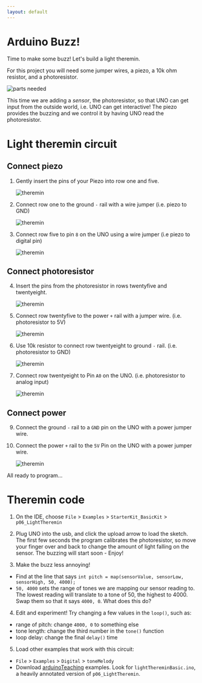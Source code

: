 ```yaml
---
layout: default
---
```


# Arduino Buzz!

Time to make some buzz! Let's build a light theremin. 

For this project you will need some jumper wires, a piezo, a 10k ohm resistor, and a photoresistor. 

![parts needed](images/ther1.JPG)

This time we are adding a *sensor*, the photoresistor, so that UNO can get input from the outside world, i.e. UNO can get interactive! The piezo provides the buzzing and we control it by having UNO read the photoresistor.

# Light theremin circuit 

## Connect piezo 

1. Gently insert the pins of your Piezo into row one and five.

    ![theremin](images/ther2.jpg)

2. Connect row one to the ground `-` rail with a wire jumper (i.e. piezo to GND)

    ![theremin](images/ther3.jpg)

3. Connect row five to pin `8` on the UNO using a wire jumper (i.e piezo to digital pin)

    ![theremin](images/ther4.jpg)

## Connect photoresistor

4. Insert the pins from the photoresistor in rows twentyfive and twentyeight.

    ![theremin](images/ther5.jpg)

5. Connect row twentyfive to the power `+` rail with a jumper wire. 
(i.e. photoresistor to 5V)

    ![theremin](images/ther6.jpg)

6. Use 10k resistor to connect row twentyeight to ground `-` rail. 
(i.e. photoresistor to GND)

    ![theremin](images/ther7.jpg)

7. Connect row twentyeight to Pin `A0` on the UNO. 
(i.e. photoresistor to analog input)

    ![theremin](images/ther8.jpg)

## Connect power 

9. Connect the ground `-` rail to a `GND` pin on the UNO with a power jumper wire.

10. Connect the power `+` rail to the `5V` Pin on the UNO with a power jumper wire.

    ![theremin](images/ther9.jpg)

All ready to program... 

# Theremin code 

1. On the IDE, choose `File` > `Examples` > `StarterKit_BasicKit` > `p06_LightTheremin`

2. Plug UNO into the usb, and click the upload arrow to load the sketch. The first few seconds the program calibrates the photoresistor, so move your finger over and back to change the amount of light falling on the sensor. The buzzing will start soon - Enjoy!

3. Make the buzz less annoying! 
- Find at the line that says `int pitch = map(sensorValue, sensorLow, sensorHigh, 50, 4000);`
- `50, 4000` sets the range of tones we are mapping our sensor reading to. The lowest reading will translate to a tone of 50, the highest to 4000. Swap them so that it says `4000, 0`. What does this do? 

4. Edit and experiment! Try changing a few values in the `loop()`, such as:
- range of pitch: change `4000, 0` to something else
- tone length: change the third number in the `tone()` function
- loop delay: change the final `delay()` time 

5. Load other examples that work with this circuit:
- `File` > `Examples` > `Digital` > `toneMelody`
- Download [arduinoTeaching](https://github.com/evanwill/arduinoTeaching) examples. Look for `lightThereminBasic.ino`, a heavily annotated version of `p06_LightTheremin`.
